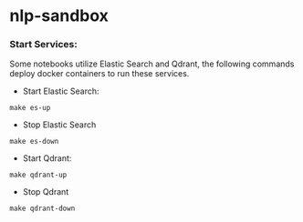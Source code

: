 # nlp-sandbox


### Start Services:
Some notebooks utilize Elastic Search and Qdrant, the following commands deploy docker containers to run these services.

* Start Elastic Search:
```
make es-up
```
* Stop Elastic Search
```
make es-down
```

* Start Qdrant:
```
make qdrant-up
```
* Stop Qdrant
```
make qdrant-down
```
